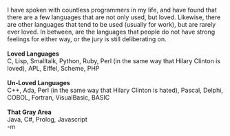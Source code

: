 I have spoken with countless programmers in my life, and have found that there are a few languages that are not only used, but loved.  Likewise, there are other languages that tend to be used (usually for work), but are rarely ever loved.  In between, are the languages that people do not have strong feelings for either way, or the jury is still deliberating on.
<br />
<br /><b>Loved Languages</b>
<br />C, Lisp, Smalltalk, Python, Ruby, Perl (in the same way that Hilary Clinton is loved), APL, Eiffel, Scheme, PHP
<br />
<br /><b>Un-Loved Languages</b>
<br />C++, Ada, Perl (in the same way that Hilary Clinton is hated), Pascal, Delphi, COBOL, Fortran, VisualBasic, BASIC
<br />
<br /><b>That Gray Area</b>
<br />Java, C#, Prolog, Javascript
<br />-m
<br />